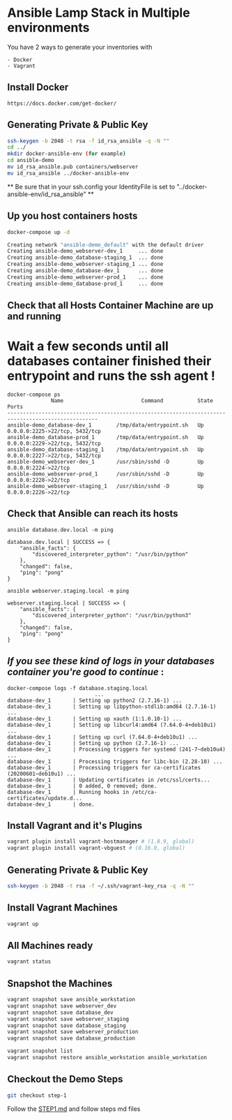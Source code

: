 # Ansible Lamp Stack in Multiple environments

You have 2 ways to generate your inventories with

    - Docker
    - Vagrant

## Install Docker

```
https://docs.docker.com/get-docker/
```

## Generating Private & Public Key

```bash
ssh-keygen -b 2048 -t rsa -f id_rsa_ansible -q -N ""
cd ../
mkdir docker-ansible-env (for example)
cd ansible-demo
mv id_rsa_ansible.pub containers/webserver
mv id_rsa_ansible ../docker-ansible-env
```
** Be sure that in your ssh.config your IdentityFile is set to "../docker-ansible-env/id_rsa_ansible" **

## Up you host containers hosts

```bash
docker-compose up -d

Creating network "ansible-demo_default" with the default driver
Creating ansible-demo_webserver-dev_1     ... done
Creating ansible-demo_database-staging_1  ... done
Creating ansible-demo_webserver-staging_1 ... done
Creating ansible-demo_database-dev_1      ... done
Creating ansible-demo_webserver-prod_1    ... done
Creating ansible-demo_database-prod_1     ... done
```

## Check that all Hosts Container Machine are up and running
# **Wait a few seconds until all databases container finished their entrypoint and runs the ssh agent !**

```
docker-compose ps
              Name                         Command           State               Ports             
---------------------------------------------------------------------------------------------------
ansible-demo_database-dev_1        /tmp/data/entrypoint.sh   Up      0.0.0.0:2225->22/tcp, 5432/tcp
ansible-demo_database-prod_1       /tmp/data/entrypoint.sh   Up      0.0.0.0:2229->22/tcp, 5432/tcp
ansible-demo_database-staging_1    /tmp/data/entrypoint.sh   Up      0.0.0.0:2227->22/tcp, 5432/tcp
ansible-demo_webserver-dev_1       /usr/sbin/sshd -D         Up      0.0.0.0:2224->22/tcp          
ansible-demo_webserver-prod_1      /usr/sbin/sshd -D         Up      0.0.0.0:2228->22/tcp          
ansible-demo_webserver-staging_1   /usr/sbin/sshd -D         Up      0.0.0.0:2226->22/tcp          
```

## Check that Ansible can reach its hosts
```
ansible database.dev.local -m ping

database.dev.local | SUCCESS => {
    "ansible_facts": {
        "discovered_interpreter_python": "/usr/bin/python"
    }, 
    "changed": false, 
    "ping": "pong"
}

ansible webserver.staging.local -m ping

webserver.staging.local | SUCCESS => {
    "ansible_facts": {
        "discovered_interpreter_python": "/usr/bin/python3"
    }, 
    "changed": false, 
    "ping": "pong"
}
```

## *If you see these kind of logs in your databases container you're good to continue* :
```
docker-compose logs -f database.staging.local
                            ...
database-dev_1       | Setting up python2 (2.7.16-1) ...
database-dev_1       | Setting up libpython-stdlib:amd64 (2.7.16-1) ...
database-dev_1       | Setting up xauth (1:1.0.10-1) ...
database-dev_1       | Setting up libcurl4:amd64 (7.64.0-4+deb10u1) ...
database-dev_1       | Setting up curl (7.64.0-4+deb10u1) ...
database-dev_1       | Setting up python (2.7.16-1) ...
database-dev_1       | Processing triggers for systemd (241-7~deb10u4) ...
database-dev_1       | Processing triggers for libc-bin (2.28-10) ...
database-dev_1       | Processing triggers for ca-certificates (20200601~deb10u1) ...
database-dev_1       | Updating certificates in /etc/ssl/certs...
database-dev_1       | 0 added, 0 removed; done.
database-dev_1       | Running hooks in /etc/ca-certificates/update.d...
database-dev_1       | done.
```

## Install Vagrant and it's Plugins

```bash
vagrant plugin install vagrant-hostmanager # (1.8.9, global)
vagrant plugin install vagrant-vbguest # (0.16.0, global)
```

## Generating Private & Public Key

```bash
ssh-keygen -b 2048 -t rsa -f ~/.ssh/vagrant-key_rsa -q -N ""
```

## Install Vagrant Machines

```bash
vagrant up
```

## All Machines ready

```bash
vagrant status
```

## Snapshot the Machines

```bash
vagrant snapshot save ansible_workstation
vagrant snapshot save webserver_dev
vagrant snapshot save database_dev
vagrant snapshot save webserver_staging
vagrant snapshot save database_staging
vagrant snapshot save webserver_production
vagrant snapshot save database_production
```

```bash
vagrant snapshot list
vagrant snapshot restore ansible_workstation ansible_workstation
```

## Checkout the Demo Steps

```bash
git checkout step-1
```

Follow the [STEP1.md](STEP1.md) and follow steps md files
